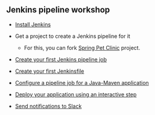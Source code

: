 ## Jenkins pipeline workshop

* [Install Jenkins](https://github.com/valentinabojan/jenkins-pipeline-workshop/wiki/Install-Jenkins)
* Get a project to create a Jenkins pipeline for it
   * For this, you can fork [Spring Pet Clinic](https://github.com/spring-projects/spring-petclinic) project.

* [Create your first Jenkins pipeline job](https://github.com/valentinabojan/jenkins-pipeline-workshop/wiki/Your-first-pipeline-job)

* [Create your first Jenkinsfile](https://github.com/valentinabojan/jenkins-pipeline-workshop/wiki/Your-first-Jenkinsfile)

* [Configure a pipeline job for a Java-Maven application](https://github.com/valentinabojan/jenkins-pipeline-workshop/wiki/A-pipeline-job-for-your-app)

* [Deploy your application using an interactive step](https://github.com/valentinabojan/jenkins-pipeline-workshop/wiki/Wait-for-interactive-input)

* [Send notifications to Slack](https://github.com/valentinabojan/jenkins-pipeline-workshop/wiki/Send-notifications-to-Slack)

